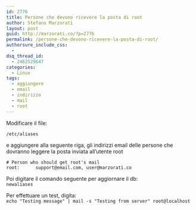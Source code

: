 ```yaml
---
id: 2776
title: Persone che devono ricevere la posta di root
author: Stefano Marzorati
layout: post
guid: http://marzorati.co/?p=2776
permalink: /persone-che-devono-ricevere-la-posta-di-root/
authorsure_include_css:
  - 
dsq_thread_id:
  - 2462529647
categories:
  - Linux
tags:
  - aggiungere
  - email
  - indirizzo
  - mail
  - root
---
```

Modificare il file:   

<code>/etc/aliases</code>   

e aggiungere alla seguente riga, gli indirizzi email delle persone che dovranno leggere la posta inviata all&#8217;utente root


`# Person who should get root's mail`   
`root:		support@email.com, user@marzorati.co`   

Poi digitare il comando seguente per aggiornare il db:   
`newaliases`

Per effettuare un test, digita:  
`echo "Testing message" | mail -s "Testing from server" root@localhost`